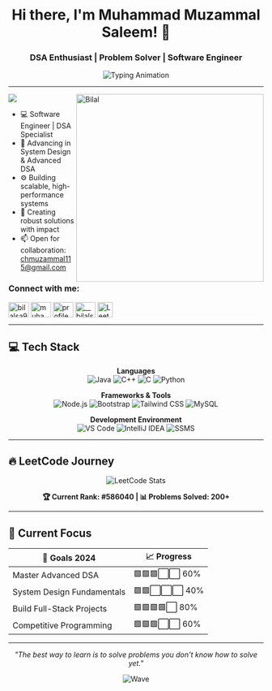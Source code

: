 <div align="center">

# Hi there, I'm Muhammad Muzammal Saleem! 👋
### DSA Enthusiast | Problem Solver | Software Engineer

<img src="https://readme-typing-svg.herokuapp.com?font=Fira+Code&size=22&pause=1000&color=36BCF7FF&center=true&vCenter=true&width=600&lines=Building+Solutions+One+Algorithm+at+a+Time;Passionate+About+Clean+Code;Always+Learning%2C+Always+Growing" alt="Typing Animation" />

</div>

---
<img align="right" alt="Bilal" width="370" src="https://i.pinimg.com/originals/81/17/8b/81178b47a8598f0c81c4799f2cdd4057.gif">

<p align="left"> <img src="https://komarev.com/ghpvc/?username=Muzammal-Saleem&color=36BCF7&style=flat-square&label=Profile+Views" /> </p>

- 💻 Software Engineer | DSA Specialist
- 🌱 Advancing in System Design & Advanced DSA
- ⚙️ Building scalable, high-performance systems
- 🎯 Creating robust solutions with impact
- 📫 Open for collaboration: chmuzammal115@gmail.com

<h3 align="left">Connect with me:</h3>
<p align="left">
<a href="https://x.com/Muzammal115c" target="blank"><img align="center" src="https://raw.githubusercontent.com/rahuldkjain/github-profile-readme-generator/master/src/images/icons/Social/twitter.svg" alt="bilalsa92402441" height="30" width="40" /></a>
<a href="https://www.linkedin.com/in/muzammal-saleem-9052a72ab/" target="blank"><img align="center" src="https://raw.githubusercontent.com/rahuldkjain/github-profile-readme-generator/master/src/images/icons/Social/linked-in-alt.svg" alt="muhammad-bilal-saleem-a175412a4" height="30" width="40" /></a>
<a href="https://fb.com/profile.php?id=100065576260868" target="blank"><img align="center" src="https://raw.githubusercontent.com/rahuldkjain/github-profile-readme-generator/master/src/images/icons/Social/facebook.svg" alt="profile.php?id=100065576260868" height="30" width="40" /></a>
<a href="https://www.instagram.com/muzammal_saleem/" target="blank"><img align="center" src="https://raw.githubusercontent.com/rahuldkjain/github-profile-readme-generator/master/src/images/icons/Social/instagram.svg" alt="__bilalsaleem__/" height="30" width="40" /></a>
     <a href="https://leetcode.com/u/Muzammal-Saleem" target="_blank">
    <img align="center" src="https://upload.vectorlogo.zone/logos/leetcode/images/87a6ef2b-56e7-42de-b43f-d9db8e40734e.svg" alt="LeetCode" height="30" />
  </a>
</p>

---

## 💻 **Tech Stack**

<div align="center">

**Languages**  
![Java](https://img.shields.io/badge/Java-ED8B00?style=for-the-badge&logo=openjdk&logoColor=white)
![C++](https://img.shields.io/badge/C++-00599C?style=for-the-badge&logo=cplusplus&logoColor=white)
![C](https://img.shields.io/badge/C-A8B9CC?style=for-the-badge&logo=c&logoColor=black)
![Python](https://img.shields.io/badge/Python-FFD43B?style=for-the-badge&logo=python&logoColor=blue)

**Frameworks & Tools**  
![Node.js](https://img.shields.io/badge/Node.js-339933?style=for-the-badge&logo=node.js&logoColor=white)
![Bootstrap](https://img.shields.io/badge/Bootstrap-7952B3?style=for-the-badge&logo=bootstrap&logoColor=white)
![Tailwind CSS](https://img.shields.io/badge/Tailwind_CSS-38B2AC?style=for-the-badge&logo=tailwind-css&logoColor=white)
![MySQL](https://img.shields.io/badge/MySQL-4479A1?style=for-the-badge&logo=mysql&logoColor=white)

**Development Environment**  
![VS Code](https://img.shields.io/badge/VS_Code-007ACC?style=for-the-badge&logo=visual-studio-code&logoColor=white)
![IntelliJ IDEA](https://img.shields.io/badge/IntelliJ_IDEA-000000?style=for-the-badge&logo=intellij-idea&logoColor=white)
![SSMS](https://img.shields.io/badge/SQL_Server-CC2927?style=for-the-badge&logo=microsoft-sql-server&logoColor=white)

</div>

---

## 🔥 **LeetCode Journey**

<div align="center">

![LeetCode Stats](https://leetcard.jacoblin.cool/Muzammal-Saleem?theme=dark&font=Karma&ext=heatmap)

**🏆 Current Rank: #586040 | 📊 Problems Solved: 200+**

</div>

---

## 🎯 **Current Focus**

<div align="center">

| 🎯 **Goals 2024** | 📈 **Progress** |
|-------------------|----------------|
| Master Advanced DSA | 🟩🟩🟩⬜⬜ 60% |
| System Design Fundamentals | 🟩🟩⬜⬜⬜ 40% |
| Build Full-Stack Projects | 🟩🟩🟩🟩⬜ 80% |
| Competitive Programming | 🟩🟩🟩⬜⬜ 60% |

</div>

---

<div align="center">

*"The best way to learn is to solve problems you don't know how to solve yet."*

![Wave](https://capsule-render.vercel.app/api?type=waving&color=gradient&customColorList=6,11,20&height=120&section=footer&text=Thanks%20for%20visiting!&fontSize=20&fontColor=white&animation=twinkling)

</div>
